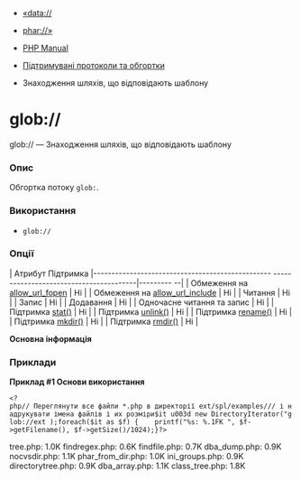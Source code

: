 - [«data://](wrappers.data.md)
- [phar://»](wrappers.phar.md)

- [PHP Manual](index.md)
- [Підтримувані протоколи та обгортки](wrappers.md)
- Знаходження шляхів, що відповідають шаблону

# glob://

glob:// — Знаходження шляхів, що відповідають шаблону

### Опис

Обгортка потоку `glob:`.

### Використання

- `glob://`

### Опції

| Атрибут Підтримка
|------------------------------------------------- ----------------------------------------|--------- --|
| Обмеження на [allow_url_fopen](filesystem.configuration.md#ini.allow-url-fopen) | Ні |
| Обмеження на [allow_url_include](filesystem.configuration.md#ini.allow-url-include) | Ні |
| Читання | Ні |
| Запис | Ні |
| Додавання | Ні |
| Одночасне читання та запис | Ні |
| Підтримка [stat()](function.stat.md) | Ні |
| Підтримка [unlink()](function.unlink.md) | Ні |
| Підтримка [rename()](function.rename.md) | Ні |
| Підтримка [mkdir()](function.mkdir.md) | Ні |
| Підтримка [rmdir()](function.rmdir.md) | Ні |

**Основна інформація**

### Приклади

**Приклад #1 Основи використання**

` <?php// Переглянути все файли *.php в директорії ext/spl/examples/// і надрукувати імена файлів і их розміри$it u003d new DirectoryIterator("glob://ext );foreach($it as $f) {    printf("%s: %.1FK
", $f->getFilename(), $f->getSize()/1024);}?> `

tree.php: 1.0K
findregex.php: 0.6K
findfile.php: 0.7K
dba_dump.php: 0.9K
nocvsdir.php: 1.1K
phar_from_dir.php: 1.0K
ini_groups.php: 0.9K
directorytree.php: 0.9K
dba_array.php: 1.1K
class_tree.php: 1.8K

